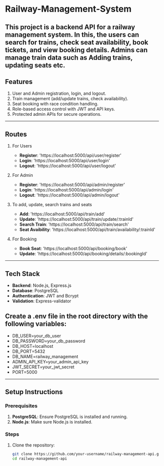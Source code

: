 # Railway-Management-System

This project is a backend API for a railway management system. In this, the users can search for trains, check seat availability, book tickets, and view booking details. Admins can manage train data such as Adding trains, updating seats etc.
---

## **Features**
1. User and Admin registration, login, and logout.
2. Train management (add/update trains, check availability).
3. Seat booking with race condition handling.
4. Role-based access control with JWT and API keys.
5. Protected admin APIs for secure operations.

---

## **Routes**
1. For Users
    - **Register**: 'https://localhost:5000/api/user/register'
    - **Login**: 'https://localhost:5000/api/user/login'
    - **Logout**: 'https://localhost:5000/api/user/logout'

2. For Admin
    - **Register**: 'https://localhost:5000/api/admin/register'
    - **Login**: 'https://localhost:5000/api/admin/login'
    - **Logout**: 'https://localhost:5000/api/admin/logout'

3. To add, update, search trains and seats
    - **Add**: 'https://localhost:5000/api/train/add'
    - **Update**: 'https://localhost:5000/api/train/update/:trainId'
    - **Search Train**: 'https://localhost:5000/api/train/search'
    - **Seat Avaibility**: 'https://localhost:5000/api/train/availability/:trainId'

3. For Booking
    - **Book Seat**: 'https://localhost:5000/api/booking/book'
    - **Update**: 'https://localhost:5000/api/booking/details/:bookingId'

---

## **Tech Stack**
- **Backend**: Node.js, Express.js
- **Database**: PostgreSQL
- **Authentication**: JWT and Bcrypt
- **Validation**: Express-validator

## Create a .env file in the root directory with the following variables:

- DB_USER=your_db_user
- DB_PASSWORD=your_db_password
- DB_HOST=localhost
- DB_PORT=5432
- DB_NAME=railway_management
- ADMIN_API_KEY=your_admin_api_key
- JWT_SECRET=your_jwt_secret
- PORT=5000

---

## **Setup Instructions**

### Prerequisites
1. **PostgreSQL**: Ensure PostgreSQL is installed and running.
2. **Node.js**: Make sure Node.js is installed.

### Steps
1. Clone the repository:
   ```bash
   git clone https://github.com/your-username/railway-management-api.git
   cd railway-management-api
